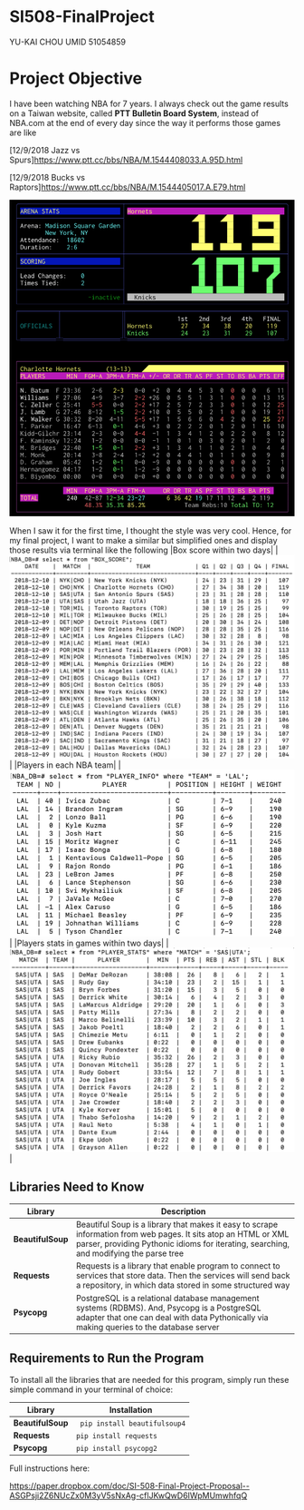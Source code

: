 # SI508-FinalProject
YU-KAI CHOU  UMID 51054859

# Project Objective
I have been watching NBA for 7 years. I always check out the game results on a Taiwan website, called **PTT Bulletin Board System**, instead of NBA.com at the end of every day since the way it performs those games are like

[12/9/2018 Jazz vs Spurs]https://www.ptt.cc/bbs/NBA/M.1544408033.A.95D.html

[12/9/2018 Bucks vs Raptors]https://www.ptt.cc/bbs/NBA/M.1544405017.A.E79.html

![EXAMPLE](https://github.com/UMYKC/SI508-FinalProject/blob/master/Image/NBA_HORNETS_SPURS_PTT.png)

When I saw it for the first time, I thought the style was very cool. Hence, for my final project, I want to make a similar but simplified ones and display those results via terminal like the following
|Box score within two days|
|![BOX SCORE TABLE](https://github.com/UMYKC/SI508-FinalProject/blob/master/Image/BOX_SCORE_TABLE.png)|
|Players in each NBA team|
|![PLAYER INFO TABLE](https://github.com/UMYKC/SI508-FinalProject/blob/master/Image/PLAYER_INFO_TABLE.png)|
|Players stats in games within two days|
|![PLAYER STATS TABLE](https://github.com/UMYKC/SI508-FinalProject/blob/master/Image/PLAYER_STATS_TABLE.png)|



## Libraries Need to Know
| Library | Description |
| ---- | --- |
| **BeautifulSoup** | Beautiful Soup is a library that makes it easy to scrape information from web pages. It sits atop an HTML or XML parser, providing Pythonic idioms for iterating, searching, and modifying the parse tree|
| **Requests** | Requests is a library that enable program to connect to services that store data. Then the services will send back a repository, in which data stored in some structured way|
| **Psycopg** | PostgreSQL is a relational database management systems (RDBMS). And, Psycopg is a PostgreSQL adapter that one can deal with data Pythonically via making queries to the database server|

## Requirements to Run the Program
To install all the libraries that are needed for this program, simply run these simple command in your terminal of choice:

| Library | Installation |
| ---- | --- |
| **BeautifulSoup** | ``` pip install beautifulsoup4```|
| **Requests** | ``` pip install requests ```|
| **Psycopg** | ``` pip install psycopg2 ```|



Full instructions here:

https://paper.dropbox.com/doc/SI-508-Final-Project-Proposal--ASGPsji2Z6NUcZx0M3yV5sNxAg-cflJKwQwD6IWpMUmwhfqQ
